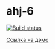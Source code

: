 # ahj-6

[![Build status](https://ci.appveyor.com/api/projects/status/d1xqxbqmfori8v41?svg=true)](https://ci.appveyor.com/project/SergExy/ahj-6)

[Ссылка на дэмо](https://sergexy.github.io/ahj-6/)